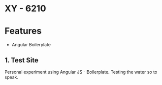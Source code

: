 # XY - 6210

# Features
* Angular Boilerplate

## 1. Test Site

Personal experiment using Angular JS - Boilerplate. Testing the water so to speak.
